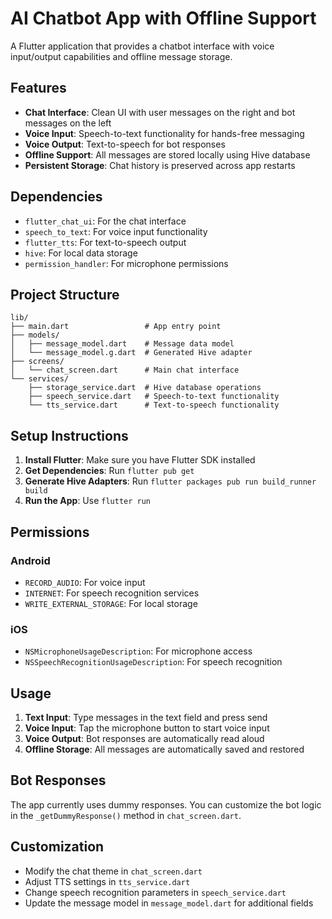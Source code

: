 # AI Chatbot App with Offline Support

A Flutter application that provides a chatbot interface with voice input/output capabilities and offline message storage.

## Features

- **Chat Interface**: Clean UI with user messages on the right and bot messages on the left
- **Voice Input**: Speech-to-text functionality for hands-free messaging
- **Voice Output**: Text-to-speech for bot responses
- **Offline Support**: All messages are stored locally using Hive database
- **Persistent Storage**: Chat history is preserved across app restarts

## Dependencies

- `flutter_chat_ui`: For the chat interface
- `speech_to_text`: For voice input functionality
- `flutter_tts`: For text-to-speech output
- `hive`: For local data storage
- `permission_handler`: For microphone permissions

## Project Structure

```
lib/
├── main.dart                 # App entry point
├── models/
│   ├── message_model.dart    # Message data model
│   └── message_model.g.dart  # Generated Hive adapter
├── screens/
│   └── chat_screen.dart      # Main chat interface
└── services/
    ├── storage_service.dart  # Hive database operations
    ├── speech_service.dart   # Speech-to-text functionality
    └── tts_service.dart      # Text-to-speech functionality
```

## Setup Instructions

1. **Install Flutter**: Make sure you have Flutter SDK installed
2. **Get Dependencies**: Run `flutter pub get`
3. **Generate Hive Adapters**: Run `flutter packages pub run build_runner build`
4. **Run the App**: Use `flutter run`

## Permissions

### Android
- `RECORD_AUDIO`: For voice input
- `INTERNET`: For speech recognition services
- `WRITE_EXTERNAL_STORAGE`: For local storage

### iOS
- `NSMicrophoneUsageDescription`: For microphone access
- `NSSpeechRecognitionUsageDescription`: For speech recognition

## Usage

1. **Text Input**: Type messages in the text field and press send
2. **Voice Input**: Tap the microphone button to start voice input
3. **Voice Output**: Bot responses are automatically read aloud
4. **Offline Storage**: All messages are automatically saved and restored

## Bot Responses

The app currently uses dummy responses. You can customize the bot logic in the `_getDummyResponse()` method in `chat_screen.dart`.

## Customization

- Modify the chat theme in `chat_screen.dart`
- Adjust TTS settings in `tts_service.dart`
- Change speech recognition parameters in `speech_service.dart`
- Update the message model in `message_model.dart` for additional fields

